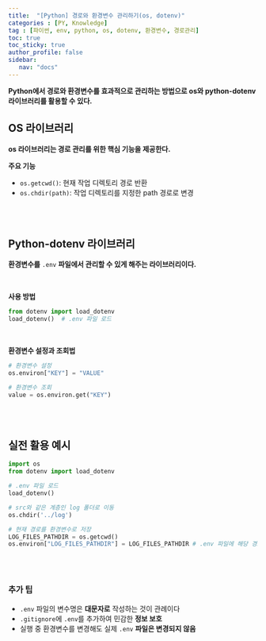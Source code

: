```yaml
---
title:  "[Python] 경로와 환경변수 관리하기(os, dotenv)"
categories : [PY, Knowledge]
tag : [파이썬, env, python, os, dotenv, 환경변수, 경로관리]
toc: true
toc_sticky: true
author_profile: false
sidebar:
   nav: "docs"
---
```




**Python에서 경로와 환경변수를 효과적으로 관리하는 방법으로 os와 python-dotenv 라이브러리를 활용할 수 있다.**

## OS 라이브러리

**os 라이브러리는 경로 관리를 위한 핵심 기능을 제공한다.**

**주요 기능**

- `os.getcwd()`: 현재 작업 디렉토리 경로 반환
- `os.chdir(path)`: 작업 디렉토리를 지정한 path 경로로 변경

<br>

<br>

## Python-dotenv 라이브러리

**환경변수를** `.env` **파일에서 관리할 수 있게 해주는 라이브러리이다.**

<br>

**사용 방법**

```python
from dotenv import load_dotenv
load_dotenv()  # .env 파일 로드
```

<br>

**환경변수 설정과 조회법**

```python
# 환경변수 설정
os.environ["KEY"] = "VALUE"

# 환경변수 조회
value = os.environ.get("KEY")
```

<br>

<br>

## 실전 활용 예시

```python
import os
from dotenv import load_dotenv

# .env 파일 로드
load_dotenv()

# src와 같은 계층인 log 폴더로 이동
os.chdir('../log')

# 현재 경로를 환경변수로 저장
LOG_FILES_PATHDIR = os.getcwd()
os.environ["LOG_FILES_PATHDIR"] = LOG_FILES_PATHDIR # .env 파일에 해당 경로 작성
```

<br><br>

### 추가 팁

- `.env` 파일의 변수명은 **대문자로** 작성하는 것이 관례이다
- `.gitignore`에 `.env`를 추가하여 민감한 **정보 보호**
- 실행 중 환경변수를 변경해도 실제 `.env` **파일은 변경되지 않음**
